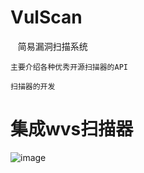 # VulScan

    简易漏洞扫描系统
    
    主要介绍各种优秀开源扫描器的API
    
    扫描器的开发

# 集成wvs扫描器
    
![image](https://github.com/wilsonleeee/VulScan/blob/master/scan.png)
